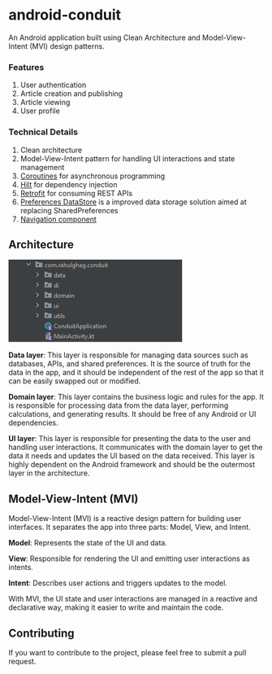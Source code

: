 # android-conduit
An Android application built using Clean Architecture and Model-View-Intent (MVI) design patterns.

### Features
1. User authentication
2. Article creation and publishing
3. Article viewing
4. User profile

### Technical Details
1. Clean architecture
2. Model-View-Intent pattern for handling UI interactions and state management
3. [Coroutines](https://developer.android.com/kotlin/coroutines) for asynchronous programming
4. [Hilt](https://developer.android.com/training/dependency-injection/hilt-android) for dependency injection
5. [Retrofit](https://square.github.io/retrofit/) for consuming REST APIs
6. [Preferences DataStore](https://developer.android.com/topic/libraries/architecture/datastore) is a improved data storage solution aimed at replacing SharedPreferences
6. [Navigation component](https://developer.android.com/guide/navigation/navigation-getting-started)

## Architecture

<img src="screenshots/Screenshot 2023-01-31 003510.png"/>

**Data layer**: This layer is responsible for managing data sources such as databases, APIs, and shared preferences. It is the source of truth for the data in the app, and it should be independent of the rest of the app so that it can be easily swapped out or modified.

**Domain layer**: This layer contains the business logic and rules for the app. It is responsible for processing data from the data layer, performing calculations, and generating results. It should be free of any Android or UI dependencies.

**UI layer**: This layer is responsible for presenting the data to the user and handling user interactions. It communicates with the domain layer to get the data it needs and updates the UI based on the data received. This layer is highly dependent on the Android framework and should be the outermost layer in the architecture.

## Model-View-Intent (MVI)
Model-View-Intent (MVI) is a reactive design pattern for building user interfaces. It separates the app into three parts: Model, View, and Intent.

**Model**: Represents the state of the UI and data.

**View**: Responsible for rendering the UI and emitting user interactions as intents.

**Intent**: Describes user actions and triggers updates to the model.

With MVI, the UI state and user interactions are managed in a reactive and declarative way, making it easier to write and maintain the code.

## Contributing
If you want to contribute to the project, please feel free to submit a pull request.
